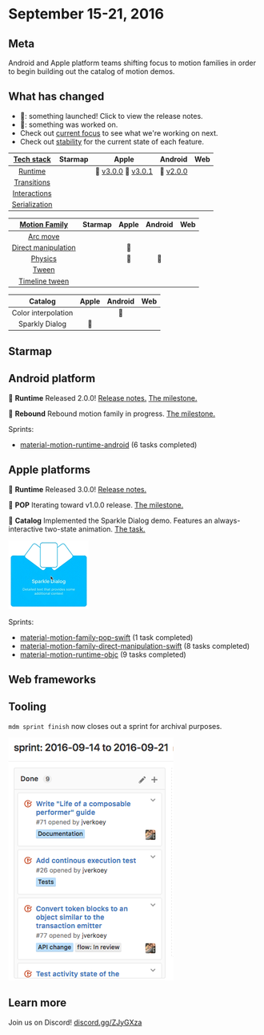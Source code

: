 # September 15-21, 2016

## Meta

Android and Apple platform teams shifting focus to motion families in order to begin building out the catalog of motion demos.

## What has changed

- 🎉: something launched! Click to view the release notes.
- 📝: something was worked on.
- Check out [current focus](current_focus.md) to see what we're working on next.
- Check out [stability](stability.md) for the current state of each feature.

| [Tech stack](https://material-motion.gitbooks.io/material-motion-starmap/content/specifications/#tech-stack)    | Starmap | Apple | Android | Web |
|:-------------:|:-------:|:-----:|:-------:|:---:|
| [Runtime](https://material-motion.gitbooks.io/material-motion-starmap/content/specifications/runtime/)       | &nbsp; | 🎉 [v3.0.0](https://github.com/material-motion/material-motion-runtime-objc/releases/tag/v3.0.0) 🎉 [v3.0.1](https://github.com/material-motion/material-motion-runtime-objc/releases/tag/v3.0.1) | 🎉 [v2.0.0](https://github.com/material-motion/material-motion-runtime-android/releases/tag/2.0.0) | &nbsp; |
| [Transitions](https://material-motion.gitbooks.io/material-motion-starmap/content/specifications/transitions.html)   | &nbsp; | &nbsp; | &nbsp; | &nbsp; |
| [Interactions](https://material-motion.gitbooks.io/material-motion-starmap/content/specifications/interactions.html)  | &nbsp; | &nbsp; | &nbsp; | &nbsp; |
| [Serialization](https://material-motion.gitbooks.io/material-motion-starmap/content/specifications/serialization.html) | &nbsp; | &nbsp; | &nbsp; | &nbsp; |

| [Motion Family](https://material-motion.gitbooks.io/material-motion-starmap/content/specifications/motion-family.html)       | Starmap | Apple | Android | Web |
|:-------------------:|:-------:|:-----:|:-------:|:---:|
| [Arc move](https://material-motion.gitbooks.io/material-motion-starmap/content/specifications/motion_family/arc_move.html)            | &nbsp; | &nbsp; | &nbsp; | &nbsp; |
| [Direct manipulation](https://material-motion.gitbooks.io/material-motion-starmap/content/specifications/motion_family/direct_manipulation.html) | &nbsp; | 📝 |  &nbsp; |  &nbsp; |
| [Physics](https://material-motion.gitbooks.io/material-motion-starmap/content/specifications/motion_family/physics.html)             | &nbsp; | 📝 |  📝 |
| [Tween](https://material-motion.gitbooks.io/material-motion-starmap/content/specifications/motion_family/tween.html)               | &nbsp; | &nbsp; |  &nbsp; | &nbsp; |
| [Timeline tween](https://material-motion.gitbooks.io/material-motion-starmap/content/specifications/motion_family/timeline_tween.html)      | &nbsp; | &nbsp; | &nbsp; | &nbsp; |

| Catalog | Apple  | Android | Web    |
|:-------:|:------:|:-------:|:------:|
|  Color interpolation | &nbsp; |  📝 | &nbsp; |
|  Sparkly Dialog | 📝 |  &nbsp; | &nbsp; |

## Starmap

## Android platform

🎉 **Runtime** Released 2.0.0! [Release notes.](https://github.com/material-motion/material-motion-runtime-android/releases/tag/2.0.0) [The milestone.](https://github.com/material-motion/material-motion-runtime-android/milestone/4)

📝 **Rebound** Rebound motion family in progress. [The milestone.](https://github.com/material-motion/material-motion-family-rebound-android/milestone/1)

Sprints:

- [material-motion-runtime-android](https://github.com/material-motion/material-motion-runtime-android/projects/2) (6 tasks completed)

## Apple platforms

🎉 **Runtime** Released 3.0.0! [Release notes.](https://github.com/material-motion/material-motion-runtime-objc/releases/tag/v3.0.0)

📝 **POP** Iterating toward v1.0.0 release. [The milestone.](https://github.com/material-motion/material-motion-family-pop-swift/milestone/1)

📝 **Catalog** Implemented the Sparkle Dialog demo. Features an always-interactive two-state animation. [The task.](https://github.com/material-motion/material-motion-catalog-swift/issues/1)


![](2016-09-21-sparkledialog.gif)

Sprints:

- [material-motion-family-pop-swift](https://github.com/material-motion/material-motion-family-pop-swift/projects/2) (1 task completed)
- [material-motion-family-direct-manipulation-swift](https://github.com/material-motion/material-motion-family-direct-manipulation-swift/projects/3) (8 tasks completed)
- [material-motion-runtime-objc](https://github.com/material-motion/material-motion-runtime-objc/projects/6) (9 tasks completed)

## Web frameworks

## Tooling

`mdm sprint finish` now closes out a sprint for archival purposes.

![](2016-09-21-sprints.png)

## Learn more

Join us on Discord! [discord.gg/ZJyGXza](https://discord.gg/ZJyGXza)

